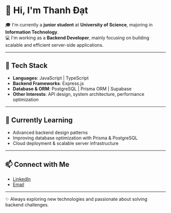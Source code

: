 # 👋 Hi, I'm Thanh Đạt  

🎓 I'm currently a **junior student** at **University of Science**, majoring in **Information Technology**.  
💻 I'm working as a **Backend Developer**, mainly focusing on building scalable and efficient server-side applications.  

---

## 🚀 Tech Stack  
- **Languages**: JavaScript | TypeScript  
- **Backend Frameworks**: Express.js  
- **Database & ORM**: PostgreSQL | Prisma ORM | Supabase  
- **Other Interests**: API design, system architecture, performance optimization  

---

## 🌱 Currently Learning  
- Advanced backend design patterns  
- Improving database optimization with Prisma & PostgreSQL  
- Cloud deployment & scalable server infrastructure  

---

## 📫 Connect with Me
- [LinkedIn]([https://linkedin.com/in/yourusername](https://linkedin.com/in/yourusername](https://www.linkedin.com/in/tr%C6%B0%C6%A1ng-%C4%91%E1%BA%A1t-33b0b32b3/)))
- [Email](mailto:truongthanhdat0305@gmail.com)

---

✨ Always exploring new technologies and passionate about solving backend challenges.  
